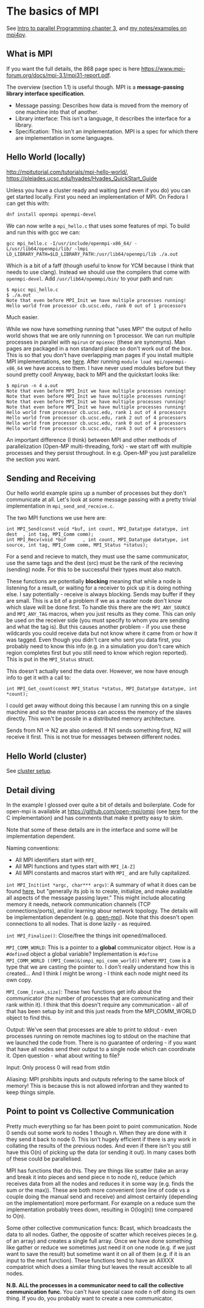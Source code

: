 # The basics of MPI

See [Intro to parallel Programming chapter 3](https://www.elsevier.com/books/an-introduction-to-parallel-programming/pacheco/978-0-12-374260-5), and [my notes/examples on mpi4py](https://github.com/Christopher-Bradshaw/python_learning/tree/master/mpi).

## What is MPI

If you want the full details, the 868 page spec is here https://www.mpi-forum.org/docs/mpi-3.1/mpi31-report.pdf.

The overview (section 1.1) is useful though. MPI is a **message-passing library interface specification**.
* Message passing: Describes how data is moved from the memory of one machine into that of another.
* Library interface: This isn't a language, it describes the interface for a library.
* Specification: This isn't an implementation. MPI is a spec for which there are implementation in some languages.


## Hello World (locally)

http://mpitutorial.com/tutorials/mpi-hello-world/, https://pleiades.ucsc.edu/hyades/Hyades_QuickStart_Guide

Unless you have a cluster ready and waiting (and even if you do) you can get started locally. First you need an implementation of MPI. On Fedora I can get this with:

```
dnf install openmpi openmpi-devel
```

We can now write a `mpi_hello.c` that uses some features of mpi. To build and run this with gcc we can:

```
gcc mpi_hello.c -I/usr/include/openmpi-x86_64/ -L/usr/lib64/openmpi/lib/ -lmpi
LD_LIBRARY_PATH=$LD_LIBRARY_PATH:/usr/lib64/openmpi/lib ./a.out
```

Which is a bit of a faff (though useful to know for YCM because I think that needs to use clang). Instead we should use the compilers that come with `openmpi-devel`. Add `/usr/lib64/opemmpi/bin/` to your path and run:

```
$ mpicc mpi_hello.c
$ ./a.out
Note that even before MPI_Init we have multiple processes running!
Hello world from processor cb.ucsc.edu, rank 0 out of 1 processors
```

Much easier.

While we now have something running that "uses MPI" the output of hello world shows that we are only runnning on 1 processor. We can run multiple processes in parallel with `mpirun` or `mpiexec` (these are synomyns). Man pages are packaged in a non standard place so don't work out of the box. This is so that you don't have overlapping man pages if you install multiple MPI implementations, see [here](https://fedoraproject.org/wiki/Packaging:MPI#Packaging_of_MPI_compilers). After running `module load mpi/openmpi-x86_64` we have access to them. I have never used modules before but they sound pretty cool! Anyway, back to MPI and the quickstart looks like:

```
$ mpirun -n 4 a.out
Note that even before MPI_Init we have multiple processes running!
Note that even before MPI_Init we have multiple processes running!
Note that even before MPI_Init we have multiple processes running!
Note that even before MPI_Init we have multiple processes running!
Hello world from processor cb.ucsc.edu, rank 1 out of 4 processors
Hello world from processor cb.ucsc.edu, rank 2 out of 4 processors
Hello world from processor cb.ucsc.edu, rank 0 out of 4 processors
Hello world from processor cb.ucsc.edu, rank 3 out of 4 processors
```

An important difference (I think) between MPI and other methods of parallelization (Open-MP multi-threading, fork) - we start off with multiple processes and they persist throughout. In e.g. Open-MP you just parallelize the section you want.


## Sending and Receiving

Our hello world example spins up a number of processes but they don't communicate at all. Let's look at some message passing with a pretty trivial implementation in `mpi_send_and_receive.c`.

The two MPI functions we use here are:
```
int MPI_Send(const void *buf, int count, MPI_Datatype datatype, int dest  , int tag, MPI_Comm comm);
int MPI_Recv(void *buf      , int count, MPI_Datatype datatype, int source, int tag, MPI_Comm comm, MPI_Status *status);
```

For a send and recieve to match, they must use the same communicator, use the same tags and the dest (src) must be the rank of the recieving (sending) node. For this to be successful their types must also match.

These functions are potentially **blocking** meaning that while a node is listening for a result, or waiting for a receiver to pick up it is doing nothing else. I say potentially - receive is always blocking. Sends may buffer if they are small.
This is a bit of a problem if we as a master node don't know which slave will be done first. To handle this there are the `MPI_ANY_SOURCE` and `MPI_ANY_TAG` macros, when you just results as they come. This can only be used on the receiver side (you must specify to whom you are sending and what the tag is).
But this causes another problem - if you use these wildcards you could receive data but not know where it came from or how it was tagged. Even though you didn't care who sent you data first, you probably need to know this info (e.g. in a simulation you don't care which region completes first but you still need to know which region reported). This is put in the `MPI_Status` struct.

This doesn't actually send the data over. However, we now have enough info to get it with a call to:

```
int MPI_Get_count(const MPI_Status *status, MPI_Datatype datatype, int *count);
```

I could get away without doing this because I am running this on a single machine and so the master process can access the memory of the slaves directly. This won't be possile in a distributed memory architecture.


Sends from N1 -> N2 are also ordered. If N1 sends something first, N2 will receive it first. This is not true for messages between different nodes.

## Hello World (cluster)

See [cluster setup](cluster_setup.md).

## Detail diving

In the example I glossed over quite a bit of details and boilerplate. Code for open-mpi is available at https://github.com/open-mpi/ompi (see [here](https://github.com/open-mpi/ompi/tree/390d72addd61f08986538bc54b6d609dafde2769/ompi/mpi/c) for the C implementation) and has comments that make it pretty easy to skim.

Note that some of these details are in the interface and some will be implementation dependent.

Naming conventions:
* All MPI identifiers start with `MPI_`
* All MPI functions and types start with `MPI_[A-Z]`
* All MPI constants and macros start with `MPI_` and are fully capitalized.

`int MPI_Init(int *argc, char*** argv)`: A summary of what it does can be found [here](http://cw.squyres.com/columns/2004-02-CW-MPI-Mechanic.pdf), but "generally its job is to create, initialize, and make available all aspects of the message passing layer." This might include allocating memory it needs, network communication channels (TCP connections/ports), and/or learning abour network topology. The details will be implementation dependent (e.g. [open-mpi](https://github.com/open-mpi/ompi/blob/390d72addd61f08986538bc54b6d609dafde2769/ompi/runtime/ompi_mpi_init.c)). Note that this doesn't open connections to all nodes. That is done lazily - as required.

`int MPI_Finalize()`: Close/free the things init opened/malloced.

`MPI_COMM_WORLD`: This is a pointer to a **global** communicator object. How is a `#define`d object a global variable? Implementation is `#define MPI_COMM_WORLD ((MPI_Comm)&(ompi_mpi_comm_world))` where `MPI_Comm` is a type that we are casting the pointer to. I don't really understand how this is created... And I think I might be wrong - I think each node might need its own copy.


`MPI_Comm_[rank,size]`: These two functions get info about the communicator (the number of processes that are communicating and their rank within it). I think that this doesn't require any communication - all of that has been setup by init and this just reads from the MPI_COMM_WORLD object to find this.

Output: We've seen that processes are able to print to stdout - even processes running on remote machines log to stdout on the machine that we launched the code from. There is no guarantee of ordering - if you want that have all nodes send their output to a single node which can coordinate it. Open question - what about writing to file?

Input: Only process 0 will read from stdin

Aliasing: MPI prohibits inputs and outputs refering to the same block of memory! This is because this is not allowed infortran and they wanted to keep things simple.


## Point to point vs Collective Communication

Pretty much everything so far has been point to point communication. Node 0 sends out some work to nodes 1 though n. When they are done with it they send it back to node 0. This isn't hugely efficient if there is any work in collating the results of the previous nodes. And even if there isn't you still have this O(n) of picking up the data (or sending it out). In many cases both of these could be parallelised.

MPI has functions that do this. They are things like scatter (take an array and break it into pieces and send piece n to node n), reduce (which receives data from all the nodes and reduces it in some way (e.g. finds the sum or the max)). These are both more convenient (one line of code vs a couple doing the manual send and receive) and almost certainly (depending on the implementation) more performant. For example on a reduce sum the implementation probably trees down, resulting in O(log(n)) time compared to O(n).

Some other collective communication funcs: Bcast, which broadcasts the data to all nodes. Gather, the opposite of scatter which receives pieces (e.g. of an array) and creates a single full array. Once we have done something like gather or reduce we sometimes just need it on one node (e.g. if we just want to save the result) but sometime want it on all of them (e.g. if it is an input to the next function). These functions tend to have an AllXXX compatriot which does a similar thing but leaves the result accesible to all nodes.

**N.B. ALL the processes in a communicator need to call the collective communication func**. You can't have special case node n off doing its own thing. If you do, you probably want to create a new communicator.
